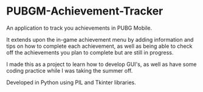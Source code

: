 # PUBGM-Achievement-Tracker

An application to track you achievements in PUBG Mobile.

It extends upon the in-game achievement menu by adding information and tips on how to complete
each achievement, as well as being able to check off the achievements you plan to complete
but are still in progress.

I made this as a project to learn how to develop GUI's, as well as have some coding practice
while I was taking the summer off.

Developed in Python using PIL and Tkinter libraries.
